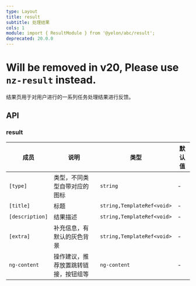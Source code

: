 ```yaml
---
type: Layout
title: result
subtitle: 处理结果
cols: 1
module: import { ResultModule } from '@yelon/abc/result';
deprecated: 20.0.0
---
```


# Will be removed in v20, Please use `nz-result` instead.

结果页用于对用户进行的一系列任务处理结果进行反馈。

## API

### result

| 成员 | 说明 | 类型 | 默认值 |
|----|----|----|-----|
| `[type]` | 类型，不同类型自带对应的图标 | `string` | - |
| `[title]` | 标题 | `string,TemplateRef<void>` | - |
| `[description]` | 结果描述 | `string,TemplateRef<void>` | - |
| `[extra]` | 补充信息，有默认的灰色背景 | `string,TemplateRef<void>` | - |
| `ng-content` | 操作建议，推荐放置跳转链接，按钮组等 | `ng-content` | - |
